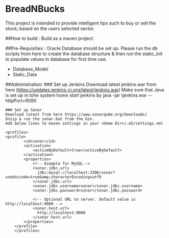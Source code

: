 # BreadNBucks
This project is intended to provide intelligent tips such to buy or sell the stock; based on the users selected sector.

##How to build :
Build as a maven project.

##Pre-Requisities : 
Oracle Database should be set up. Please run the db scripts from here to create the database structure & then run the static_init to populate values in database for first time use.
* Database_Model
* Static_Data

##Administration:
	### Set up Jenkins
	Download latest jenkins.war from here (https://updates.jenkins-ci.org/latest/jenkins.war)
	Make sure that Java is set up in tohe system home 
	start jenkins by java -jar <path to the jenkins war>\jenkins.war --httpPort=9090
	
	### Set up Sonar
	Download latest from here https://www.sonarqube.org/downloads/
	Unzip & run the sonar.bat from the bin.
	Add below lines to maven settings in your <Home Dir>/.m2/settings.xml
  
	<profiles>
	<profile>
            <id>sonar</id>
            <activation>
                <activeByDefault>true</activeByDefault>
            </activation>
            <properties>
                <!-- Example for MySQL-->
                <sonar.jdbc.url>
                  jdbc:mysql://localhost:3306/sonar?useUnicode=true&amp;characterEncoding=utf8
                </sonar.jdbc.url>
                <sonar.jdbc.username>sonar</sonar.jdbc.username>
                <sonar.jdbc.password>sonar</sonar.jdbc.password>
 
                <!-- Optional URL to server. Default value is http://localhost:9000 -->
                <sonar.host.url>
                  http://localhost:9000
                </sonar.host.url>
            </properties>
        </profile>
        </profiles>

